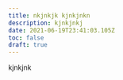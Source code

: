 ```yaml
---
title: nkjnkjk kjnkjnkn
description: kjnkjnkj
date: 2021-06-19T23:41:03.105Z
toc: false
draft: true
---
```

kjnkjnk